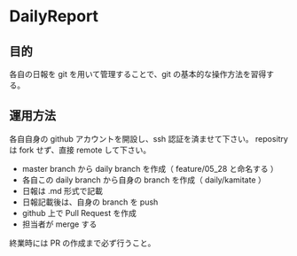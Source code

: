 # DailyReport

## 目的
各自の日報を git を用いて管理することで、git の基本的な操作方法を習得する。

## 運用方法
 各自自身の github アカウントを開設し、ssh 認証を済ませて下さい。
 repositry は fork せず、直接 remote して下さい。
 
 - master branch から daily branch を作成（ feature/05_28 と命名する ）
 - 各自この daily branch から自身の branch を作成（ daily/kamitate ）
 - 日報は .md 形式で記載
 - 日報記載後は、自身の branch を push
 - github 上で Pull Request を作成
 - 担当者が merge する
 
 終業時には PR の作成まで必ず行うこと。
